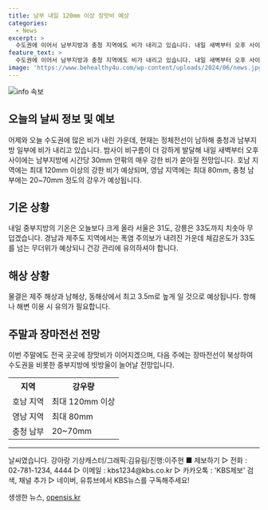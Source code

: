 ```yaml
---
title: 남부 내일 120mm 이상 장맛비 예상
categories:
  - News
excerpt: >
  수도권에 이어서 남부지방과 충청 지역에도 비가 내리고 있습니다. 내일 새벽부터 오후 사이에는 남부지방에 시간당 30mm 안팎의 강한 비가 예상되며, 호남 지역에는 최대 120mm, 영남 지역에는 최대 80mm의 강우가 예상됩니다. 중부지방은 기온이 상승하여 무더위가 예상되며, 경남과 제주도는 폭염 주의보가 내려질 것으로 전망됩니다. 이번 주말과 다음 주에도 장맛비가 이어지고, 장마전선이 북상하며 중부지방에 비가 예상됩니다.
feature_text: >
  수도권에 이어서 남부지방과 충청 지역에도 비가 내리고 있습니다. 내일 새벽부터 오후 사이에는 남부지방에 시간당 30mm 안팎의 강한 비가 예상되며, 호남 지역에는 최대 120mm, 영남 지역에는 최대 80mm의 강우가 예상됩니다. 중부지방은 기온이 상승하여 무더위가 예상되며, 경남과 제주도는 폭염 주의보가 내려질 것으로 전망됩니다. 이번 주말과 다음 주에도 장맛비가 이어지고, 장마전선이 북상하며 중부지방에 비가 예상됩니다.
image: 'https://www.behealthy4u.com/wp-content/uploads/2024/06/news.jpg'
---
```


<p><img src="https://www.behealthy4u.com/wp-content/uploads/2024/06/news.jpg" alt="info 속보" /></p>

<h2>오늘의 날씨 정보 및 예보</h2>

<p data-ke-size="size16">어제와 오늘 수도권에 많은 비가 내린 가운데, 현재는 정체전선이 남하해 충청과 남부지방 일부에 비가 내리고 있습니다. 밤사이 비구름이 더 강하게 발달해 내일 새벽부터 오후 사이에는 남부지방에 시간당 30mm 안팎의 매우 강한 비가 쏟아질 전망입니다. 호남 지역에는 최대 120mm 이상의 강한 비가 예상되며, 영남 지역에는 최대 80mm, 충청 남부에는 20~70mm 정도의 강우가 예상됩니다.</p>

<h2 data-ke-size="size26">기온 상황</h2>

<p data-ke-size="size16">내일 중부지방의 기온은 오늘보다 크게 올라 서울은 31도, 강릉은 33도까지 치솟아 무덥겠습니다. 경남과 제주도 지역에서는 폭염 주의보가 내려진 가운데 체감온도가 33도를 넘는 무더위가 예상되니 건강 관리에 유의하셔야 합니다.</p>

<h2 data-ke-size="size26">해상 상황</h2>

<p data-ke-size="size16">물결은 제주 해상과 남해상, 동해상에서 최고 3.5m로 높게 일 것으로 예상됩니다. 항해나 해변 이용 시 유의가 필요합니다.</p>

<h2 data-ke-size="size26">주말과 장마전선 전망</h2>

<p data-ke-size="size16">이번 주말에도 전국 곳곳에 장맛비가 이어지겠으며, 다음 주에는 장마전선이 북상하여 수도권을 비롯한 중부지방에 빗방울이 늘어날 전망입니다.</p>

<table>
  <tr>
    <th>지역</th>
    <th>강우량</th>
  </tr>
  <tr>
    <td>호남 지역</td>
    <td>최대 120mm 이상</td>
  </tr>
  <tr>
    <td>영남 지역</td>
    <td>최대 80mm</td>
  </tr>
  <tr>
    <td>충청 남부</td>
    <td>20~70mm</td>
  </tr>
</table>

<hr>

<p data-ke-size="size16">날씨였습니다. 강아랑 기상캐스터/그래픽:김유림/진행:이주현 ■ 제보하기 ▷ 전화 : 02-781-1234, 4444 ▷ 이메일 : kbs1234@kbs.co.kr ▷ 카카오톡 : 'KBS제보' 검색, 채널 추가 ▷ 네이버, 유튜브에서 KBS뉴스를 구독해주세요!</p>
생생한 뉴스, <a href="https://opensis.kr" rel="dofollow">opensis.kr</a>


